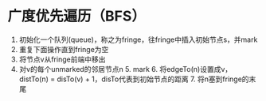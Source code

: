 # 广度优先遍历（BFS）
1. 初始化一个队列(queue)，称之为fringe，往fringe中插入初始节点s，并mark
2. 重复下面操作直到fringe为空
3. 将节点v从fringe前端中移出
4. 对v的每个unmarked的邻居节点n
	5. mark
	6. 将edgeTo(n)设置成v，distTo(n) = disTo(v) + 1，disTo代表到初始节点的距离
	7. 将n塞到fringe的末尾
<!--stackedit_data:
eyJoaXN0b3J5IjpbMTkxMjY1NTM3MiwtNDg3MTc4ODE2LDQ0MD
kwNTYxOV19
-->